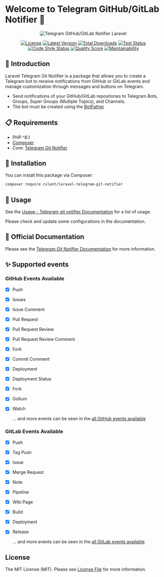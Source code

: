 # Welcome to Telegram GitHub/GitLab Notifier 👋

<p align="center">
  <img alt="Telegram GitHub/GitLab Notifier Laravel" src="https://github.com/cslant/laravel-telegram-git-notifier/blob/main/resources/images/telegram-git-notifier-laravel.png" />
</p>

<p align="center">
<a href="#"><img src="https://img.shields.io/github/license/cslant/laravel-telegram-git-notifier.svg?style=flat-square" alt="License"></a>
<a href="https://github.com/cslant/laravel-telegram-git-notifier/releases"><img src="https://img.shields.io/github/release/cslant/laravel-telegram-git-notifier.svg?style=flat-square" alt="Latest Version"></a>
<a href="https://packagist.org/packages/cslant/laravel-telegram-git-notifier"><img src="https://img.shields.io/packagist/dt/cslant/laravel-telegram-git-notifier.svg?style=flat-square" alt="Total Downloads"></a>
<a href="https://github.com/cslant/laravel-telegram-git-notifier/actions/workflows/setup_test.yml"><img src="https://img.shields.io/github/actions/workflow/status/cslant/laravel-telegram-git-notifier/setup_test.yml?label=tests&branch=main" alt="Test Status"></a>
<a href="https://github.com/cslant/laravel-telegram-git-notifier/actions/workflows/php-cs-fixer.yml"><img src="https://img.shields.io/github/actions/workflow/status/cslant/laravel-telegram-git-notifier/php-cs-fixer.yml?label=code%20style&branch=main" alt="Code Style Status"></a>
<a href="https://scrutinizer-ci.com/g/cslant/laravel-telegram-git-notifier"><img src="https://img.shields.io/scrutinizer/g/cslant/laravel-telegram-git-notifier.svg?style=flat-square" alt="Quality Score"></a>
<a href="https://codeclimate.com/github/cslant/laravel-telegram-git-notifier/maintainability"><img src="https://api.codeclimate.com/v1/badges/a4f72c7bdd4200cf3dda/maintainability" alt="Maintainability"></a>
</p>

## 📝 Introduction

Laravel Telegram Git Notifier is a package that allows you to create a Telegram bot to receive notifications from GitHub
or GitLab events and manage customization through messages and buttons on Telegram.

- Send notifications of your GitHub/GitLab repositories to Telegram Bots, Groups, Super Groups (Multiple Topics), and
  Channels.
- The bot must be created using the [BotFather](https://core.telegram.org/bots#6-botfather)

## 📋 Requirements

- PHP ^8.1
- [Composer](https://getcomposer.org/)
- Core: [Telegram Git Notifier](https://github.com/cslant/telegram-git-notifier.git)

## 🔧 Installation

You can install this package via Composer:

```bash
composer require cslant/laravel-telegram-git-notifier
```

## 🚀 Usage

See the [Usage - Telegram git notifier Documentation](https://docs.cslant.com/telegram-git-notifier/usage/first_test)
for a list of usage.

Please check and update some configurations in the documentation.

## 📖 Official Documentation

Please see the [Telegram Git Notifier Documentation](https://docs.cslant.com/telegram-git-notifier/) for more
information.

## ✨ Supported events

### GitHub Events Available

- [x] Push
- [x] Issues
- [x] Issue Comment
- [x] Pull Request
- [x] Pull Request Review
- [x] Pull Request Review Comment
- [x] Fork
- [x] Commit Comment
- [x] Deployment
- [x] Deployment Status
- [x] Fork
- [x] Gollum
- [x] Watch

  ... and more events can be seen in the [all GitHub events available](https://docs.cslant.com/telegram-git-notifier/prologue/event-availability/github)

### GitLab Events Available

- [x] Push
- [x] Tag Push
- [x] Issue
- [x] Merge Request
- [x] Note
- [x] Pipeline
- [x] Wiki Page
- [x] Build
- [x] Deployment
- [x] Release

  ... and more events can be seen in the [all GitLab events available](https://docs.cslant.com/telegram-git-notifier//prologue/event-availability/gitlab)

## License

The MIT License (MIT). Please see [License File](LICENSE) for more information.
